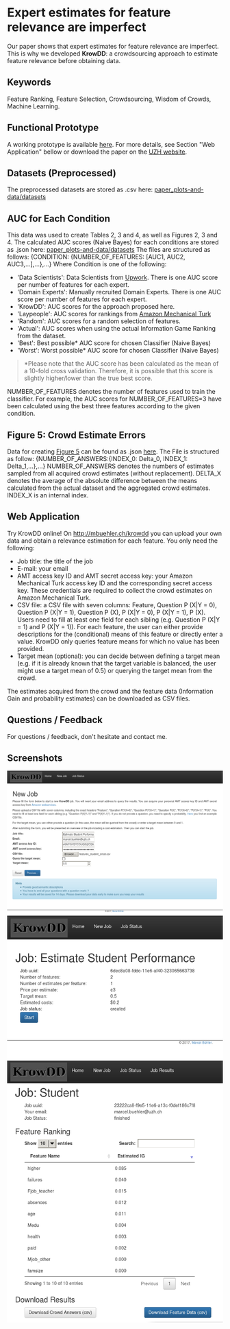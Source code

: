 
Expert estimates for feature relevance are imperfect
===================
Our paper shows that expert estimates for feature relevance are imperfect. This is why we developed **KrowDD**: a crowdsourcing approach to estimate feature relevance before obtaining data.

Keywords
-------------
Feature Ranking, Feature Selection, Crowdsourcing, Wisdom of Crowds, Machine Learning.

Functional Prototype
-------------
A working prototype is available [here](http://mbuehler.ch/krowdd). For more details, see Section "Web Application" bellow or download the paper on the [UZH website](https://www.merlin.uzh.ch/publication/show/15636).

Datasets (Preprocessed)
-------------
The preprocessed datasets are stored as .csv here: [paper_plots-and-data/datasets](paper_plots-and-data/datasets)

AUC for Each Condition
-------------
This data was used to create Tables 2, 3 and 4, as well as Figures 2, 3 and 4. The calculated AUC scores (Naive Bayes) for each conditions are stored as .json here: [paper_plots-and-data/datasets](paper_plots-and-data/datasets)
The files are structured as follows:
{CONDITION: {NUMBER_OF_FEATURES: [AUC1, AUC2, AUC3,...],...},...}
Where Condition is one of the following:
- 'Data Scientists': Data Scientists from [Upwork](https://www.upwork.com/).  There is one AUC score per number of features for each expert.
- 'Domain Experts': Manually recruited Domain Experts. There is one AUC score per number of features for each expert.
- 'KrowDD': AUC scores for the approach proposed here.
- 'Laypeople': AUC scores for rankings from [Amazon Mechanical Turk](https://www.mturk.com/mturk/welcome)
- 'Random': AUC scores for a random selection of features.
- 'Actual': AUC scores when using the actual Information Game Ranking from the dataset.
- 'Best': Best possible* AUC score for chosen Classifier (Naive Bayes)
- 'Worst': Worst possible* AUC score for chosen Classifier (Naive Bayes)

> *Please note that the AUC score has been calculated as the mean of a 10-fold cross validation. Therefore, it is possible that this score is slightly higher/lower than the true best score.

NUMBER_OF_FEATURES denotes the number of features used to train the classifier. For example, the AUC scores for NUMBER_OF_FEATURES=3 have been calculated using the best three features according to the given condition.


Figure 5: Crowd Estimate Errors
-------------
Data for creating [Figure 5](paper_plots-and-data/fig5_no_answers_vs_delta.png) can be found as .json [here](paper_plots-and-data/fig5_no_answers_vs_delta.json).
The File is structured as follow:
{NUMBER_OF_ANSWERS:{INDEX_0: Delta_0, INDEX_1: Delta_1,...},...}
NUMBER_OF_ANSWERS denotes the numbers of estimates sampled from all acquired crowd estimates (without replacement). DELTA_X denotes the average of the absolute difference between the means calculated from the actual dataset and the aggregated crowd estimates. INDEX_X is an internal index.

Web Application
-------------
Try KrowDD online! 
On http://mbuehler.ch/krowdd you can upload your own data and obtain a relevance estimation for each feature. 
You only need the following:
- Job title: the title of the job
- E-mail: your email
- AMT access key ID and AMT secret access key: your Amazon Mechanical
Turk access key ID and the corresponding secret access key. These credentials are
required to collect the crowd estimates on Amazon Mechanical Turk.
- CSV file: a CSV file with seven columns: Feature, Question P (X|Y = 0), Question
P (X|Y = 1), Question P (X), P (X|Y = 0), P (X|Y = 1), P (X). Users need to fill
at least one field for each sibling (e.g. Question P (X|Y = 1) and P (X|Y = 1)). For
each feature, the user can either provide descriptions for the (conditional) means
of this feature or directly enter a value. KrowDD only queries feature means for
which no value has been provided.
- Target mean (optional): you can decide between defining a target mean (e.g. if it is
already known that the target variable is balanced, the user might use a target
mean of 0.5) or querying the target mean from the crowd.

The estimates acquired from the crowd and the feature data (Information Gain and probability
estimates) can be downloaded as CSV files.

Questions / Feedback
-------------
For questions / feedback, don't hesitate and contact me.

Screenshots
-------------
![New Job View](/app_fred/screenshots/new_job.png "New Job View")
![Job Status View](/app_fred/screenshots/job_status.png "Job Status View")
![Job Result View](/app_fred/screenshots/job_result.png "Job Result View")



